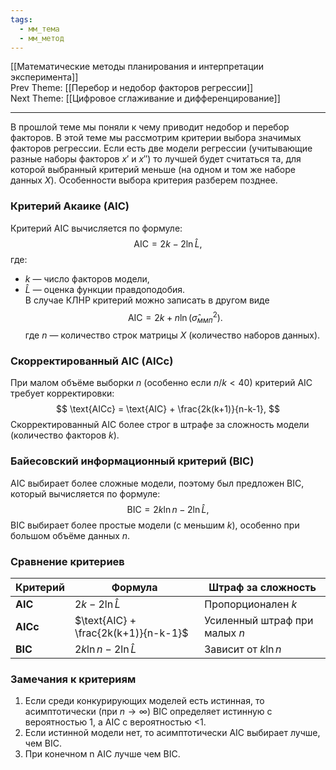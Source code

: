 ```yaml
---
tags:
  - мм_тема
  - мм_метод
---
```

[[Математические методы планирования и интерпретации эксперимента]]  
Prev Theme: [[Перебор и недобор факторов регрессии]]  
Next Theme: [[Цифровое сглаживание и дифференцирование]]  

---
В прошлой теме мы поняли к чему приводит недобор и перебор факторов. В этой теме мы рассмотрим критерии выбора значимых факторов регрессии. Если есть две модели регрессии (учитывающие разные наборы факторов $x'$ и $x''$) то лучшей будет считаться та, для которой выбранный критерий меньше (на одном и том же наборе данных $X$). Особенности выбора критерия разберем позднее.
### Критерий Акаике (AIC)
Критерий AIC вычисляется по формуле:  $$
\text{AIC} = 2k - 2 \ln \hat{L},
$$где:
- $k$ — число факторов модели,
- $\hat{L}$ — оценка функции правдоподобия.  
В случае КЛНР критерий можно записать в другом виде
$$
\text{AIC} = 2k + n \ln(\hat{\sigma}^2_{ммп}).
$$
где $n$ — количество строк матрицы $X$ (количество наборов данных).
### Скорректированный AIC (AICc)
При малом объёме выборки $n$ (особенно если $n / k < 40$) критерий AIC требует корректировки:  
$$
\text{AICc} = \text{AIC} + \frac{2k(k+1)}{n-k-1},
$$
Скорректированный AIC более строг в штрафе за сложность модели (количество факторов $k$).  
### Байесовский информационный критерий (BIC)
AIC выбирает более сложные модели, поэтому был предложен BIC, который вычисляется по формуле: 
$$
\text{BIC} = 2k \ln n - 2 \ln \hat{L},
$$
BIC выбирает более простые модели (с меньшим $k$), особенно при большом объёме данных $n$.
### Сравнение критериев

| Критерий | Формула                              | Штраф за сложность            |
| -------- | ------------------------------------ | ----------------------------- |
| **AIC**  | $2k - 2\ln \hat{L}$                  | Пропорционален $k$            |
| **AICc** | $\text{AIC} + \frac{2k(k+1)}{n-k-1}$ | Усиленный штраф при малых $n$ |
| **BIC**  | $2k \ln n - 2\ln \hat{L}$            | Зависит от $k \ln n$          |
### Замечания к критериям
1. Если среди конкурирующих моделей есть истинная, то асимптотически (при $n\to \infty$) BIC определяет истинную с вероятностью 1, а AIC с вероятностью <1.
2. Если истинной модели нет, то асимптотически AIC выбирает лучше, чем BIC.
3. При конечном n AIC лучше чем BIC.